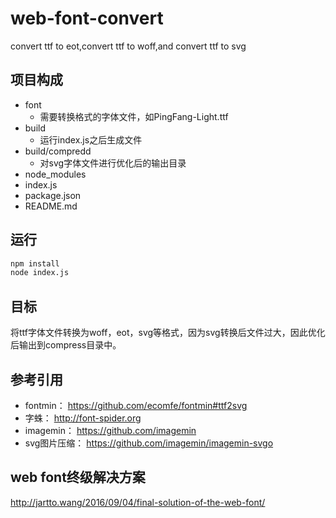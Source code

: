 # web-font-convert
convert ttf to eot,convert ttf to woff,and convert ttf to svg

## 项目构成
- font
	- 需要转换格式的字体文件，如PingFang-Light.ttf
- build
	- 运行index.js之后生成文件
- build/compredd
	- 对svg字体文件进行优化后的输出目录
- node_modules
- index.js
- package.json
- README.md

## 运行
```sh
npm install
node index.js
```

## 目标
将ttf字体文件转换为woff，eot，svg等格式，因为svg转换后文件过大，因此优化后输出到compress目录中。

## 参考引用
- fontmin：
https://github.com/ecomfe/fontmin#ttf2svg
- 字蛛：
http://font-spider.org
- imagemin：
https://github.com/imagemin
- svg图片压缩：
https://github.com/imagemin/imagemin-svgo

## web font终级解决方案
http://jartto.wang/2016/09/04/final-solution-of-the-web-font/